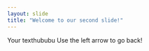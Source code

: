 ```yaml
---
layout: slide
title: "Welcome to our second slide!"
---
```

Your texthububu
Use the left arrow to go back!
